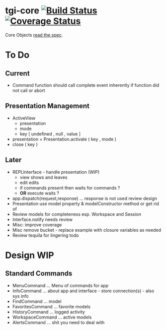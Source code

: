 # tgi-core [![Build Status](https://travis-ci.org/tgi-io/tgi-core.svg?branch=master)](https://travis-ci.org/tgi-io/tgi-core) [![Coverage Status](https://img.shields.io/coveralls/tgi-io/tgi-core.svg)](https://coveralls.io/r/tgi-io/tgi-core)

Core Objects [read the spec](spec/README.md).

# To Do

Current
-------
- Command function should call complete event inherently if function did not call or abort


Presentation Management
---
- ActiveView
    - presentation
    - mode
    - key [ undefined <single view> , null , value ]
- presentation = Presentation.activate ( key , mode )
- close ( key )


Later
-----
- REPLInterface - handle presentation (WIP)
    - view shows and leaves
    - edit edits
    - if commands present then waits for commands ?
    - **OR** execute waits ?
- app.dispatch(request,response) ... response is not used review design
- Presentation use model property & modelConstructor method or get rid of
- Review models for completeness esp. Workspace and Session
- Interface.notify needs review
- Misc: improve coverage
- Misc remove bucket - replace example with closure variables as needed
- Review tequila for lingering todo

# Design WIP

Standard Commands
---
- MenuCommand ... Menu of commands for app
- InfoCommand ... about app and interface - store connection(s) - also sys info
- FindCommand ... model
- FavoritesCommand ... favorite models
- HistoryCommand ... logged activity
- WorkspaceCommand ... active models
- AlertsCommand ... shit you need to deal with
